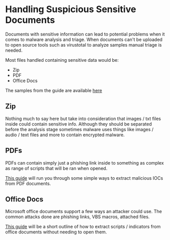 # Handling Suspicious Sensitive Documents

Documents with sensitive information can lead to potential problems when it comes to malware analysis and triage. When documents can't be uploaded to open source tools such as virustotal to analyze samples manual triage is needed.

Most files handled containing sensitive data would be:

- Zip
- PDF
- Office Docs

The samples from the guide are available [here](https://github.com/obscur-ity/Document-Samples)

## Zip

Nothing much to say here but take into consideration that images / txt files inside could contain sensitive info. Although they should be separated before the analysis stage sometimes malware uses things like images / audio / text files and more to contain encrypted malware.

## PDFs

PDFs can contain simply just a phishing link inside to something as complex as range of scripts that will be ran when opened.

[This guide](./PDF/PDF.md) will run you through some simple ways to extract malicious IOCs from PDF documents.

## Office Docs

Microsoft office documents support a few ways an attacker could use. The common attacks done are phishing links, VBS macros, attached files.

[This guide](./Office/Office.md) will be a short outline of how to extract scripts / indicators from office documents without needing to open them.
